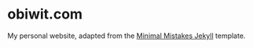 # obiwit.com
My personal website, adapted from the [Minimal Mistakes Jekyll](https://mmistakes.github.io/minimal-mistakes/) template.